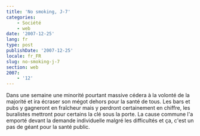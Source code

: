 ```yaml
---
title: 'No smoking, J-7'
categories:
    - Société
    - web
date: '2007-12-25'
lang: fr
type: post
publishDate: '2007-12-25'
locale: fr_FR
slug: no-smoking-j-7
section: web
2007:
    - '12'
---
```


Dans une semaine une minorité pourtant massive cédera à la volonté de la majorité et ira écraser son mégot dehors pour la santé de tous. Les bars et pubs y gagneront en fraîcheur mais y perdront certainement en chiffre, les buralistes mettront pour certains la clé sous la porte. La cause commune l'a emporté devant la demande individuelle malgré les difficultés et ça, c'est un pas de géant pour la santé public.